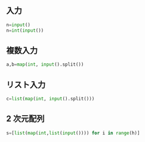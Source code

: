 ## 入力

```python
n=input()
n=int(input())
```

## 複数入力

```python
a,b=map(int, input().split())
```

## リスト入力

```python
c=list(map(int, input().split()))
```

## 2 次元配列

```python
s=[list(map(int,list(input()))) for i in range(h)]
```
